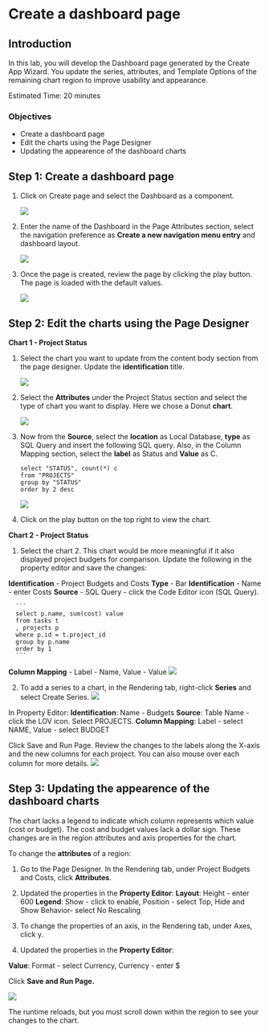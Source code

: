 # Create a dashboard page

## Introduction

In this lab, you will develop the Dashboard page generated by the Create App Wizard. You update the series, attributes, and Template Options of the remaining chart region to improve usability and appearance.

Estimated Time: 20 minutes

### Objectives

- Create a dashboard page
- Edit the charts using the Page Designer
- Updating the appearence of the dashboard charts

## **Step 1:** Create a dashboard page

1. Click on Create page and select the Dashboard as a component.

   ![](images/createdashboard.png " ")

2. Enter the name of the Dashboard in the Page Attributes section, select the navigation preference as **Create a new navigation menu entry** and dashboard layout.

   ![](images/pagelayout.png " ")

3. Once the page is created, review the page by clicking the play button. The page is loaded with the default values.

   ![](images/firstdash.png " ")


## **Step 2:** Edit the charts using the Page Designer

**Chart 1 - Project Status**


1. Select the chart you want to update from the content body section from the page designer. Update the **identification** title.

   ![](images/identification.png " ")

2. Select the **Attributes** under the Project Status section and select the type of chart you want to display. Here we chose a Donut **chart**.

   ![](images/attr.png " ")

3. Now from the **Source**, select the **location** as Local Database, **type** as SQL Query and insert the following SQL query. Also, in the Column Mapping section, select the **label** as Status and **Value** as C.

      ```
      select "STATUS", count(*) c 
      from "PROJECTS" 
      group by "STATUS" 
      order by 2 desc  
      ```

   ![](images/sqlquery.png " ")

4. Click on the play button on the top right to view the chart.

**Chart 2 - Project Status**

1. Select the chart 2. This chart would be more meaningful if it also displayed project budgets for comparison. Update the following in the property editor and save the changes:

**Identification** - Project Budgets and Costs
**Type** - Bar
**Identification** - Name - enter Costs
**Source** - SQL Query - click the Code Editor icon (SQL Query).

      ```
      select p.name, sum(cost) value
      from tasks t
      , projects p
      where p.id = t.project_id
      group by p.name
      order by 1
      ```
**Column Mapping** - Label - Name, Value - Value
         ![](images/projectcosts.png " ")

2. To add a series to a chart, in the Rendering tab, right-click **Series** and select Create Series.
![](images/createseries.png " ")

In Property Editor:
**Identification**: Name - Budgets
**Source**: Table Name - click the LOV icon. Select PROJECTS.
**Column Mapping**: Label - select NAME, Value - select BUDGET

Click Save and Run Page. Review the changes to the labels along the X-axis and the new columns for each project. You can also mouse over each column for more details.
 ![](images/serieschart.png " ")

## **Step 3:** Updating the appearence of the dashboard charts

The chart lacks a legend to indicate which column represents which value (cost or budget). The cost and budget values lack a dollar sign. These changes are in the region attributes and axis properties for the chart.

To change the **attributes** of a region:

1. Go to the Page Designer. In the Rendering tab, under Project Budgets and Costs, click **Attributes**.

2. Updated the properties in the **Property Editor**:
**Layout**: Height - enter 600
**Legend**: Show - click to enable, Position - select Top, Hide and Show Behavior- select No Rescaling

3. To change the properties of an axis, in the Rendering tab, under Axes, click y.

4. Updated the properties in the **Property Editor**:

**Value**: Format - select Currency, Currency - enter $

Click **Save and Run Page.**

 ![](images/currency.png " ")

The runtime reloads, but you must scroll down within the region to see your changes to the chart.

